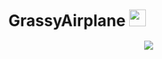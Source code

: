 # GrassyAirplane <img src="https://s8.gifyu.com/images/979447220829032478.gif" height="30px">
<p align="center">
  <a href="https://skillicons.dev">
    <img src="https://skillicons.dev/icons?i=python,java,docker,postgres,spring,react,typescript,js,css,html" />
  </a>
</p>
